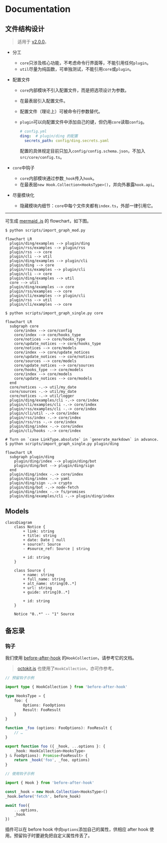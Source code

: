 # Documentation

## 文件结构设计

> 适用于 [v2.0.0](https://github.com/YDX-2147483647/bulletin-issues-transferred/releases/tag/v2.0.0)。

- 分工
  - `core`只涉及核心功能，不考虑命令行界面等，不能引用任何`plugin`。
  - `util`尽量为纯函数，可单独测试，不能引用`core`或`plugin`。
  
- 配置文件
  - `core`内部模块不引入配置文件，而是把选项设计为参数。
  
  - 在最表层引入配置文件。
  
  - 配置文件（理论上）可被命令行参数替代。
  
  - `plugin`可以向配置文件中添加自己的键，但仍用`core`读取`config`。
  
    ```yaml
    # config.yml
    ding:  # plugin/ding 的配置
      secrets_path: config/ding.secrets.yaml
    ```
  
    配置的具体规定目前只加入`config/config.schema.json`，不加入`src/core/config.ts`。
  
- `core`中钩子
  - `core`内部模块通过参数`_hook`传入`hook`。
  - 在最表层`new Hook.Collection<HooksType>()`，并向外暴露`hook.api`。
  
- 尽量模块化
  - 隐藏模块内细节：`core`中每个文件夹都有`index.ts`，外部一律引用它。

---

可生成 [mermaid .js](https://mermaid-js.github.io/mermaid/#/) 的 flowchart，如下图。

```shell
$ python scripts/import_graph_mod.py
```

```mermaid
flowchart LR
  plugin/ding/examples --> plugin/ding
  plugin/rss/examples --> plugin/rss
  plugin/rss --> core
  plugin/cli --> util
  plugin/ding/examples --> plugin/cli
  plugin/ding --> core
  plugin/rss/examples --> plugin/cli
  plugin/cli --> core
  plugin/ding/examples --> util
  core --> util
  plugin/ding/examples --> core
  plugin/rss/examples --> core
  plugin/cli/examples --> plugin/cli
  plugin/rss --> util
  plugin/cli/examples --> core
```

```shell
$ python scripts/import_graph_single.py core
```

```mermaid
flowchart LR
  subgraph core
    core/index --> core/config
    core/index --> core/hooks_type
    core/notices --> core/hooks_type
    core/update_notices --> core/hooks_type
    core/notices --> core/models
    core/index --> core/update_notices
    core/update_notices --> core/notices
    core/sources --> core/models
    core/update_notices --> core/sources
    core/hooks_type --> core/models
    core/index --> core/models
    core/update_notices --> core/models
  end
  core/notices -.-> util/my_date
  core/sources -.-> util/my_date
  core/notices -.-> util/logger
  plugin/ding/examples/cli -.-> core/index
  plugin/cli/examples/cli -.-> core/index
  plugin/rss/examples/cli -.-> core/index
  plugin/cli/util -.-> core/index
  plugin/rss/index -.-> core/index
  plugin/rss/rss -.-> core/index
  plugin/ding/index -.-> core/index
  plugin/cli/hooks -.-> core/index
```

```shell
# Turn on `case LinkType.absolute` in `generate_markdown` in advance.
$ python scripts/import_graph_single.py plugin/ding
```

```mermaid
flowchart LR
  subgraph plugin/ding
    plugin/ding/index --> plugin/ding/bot
    plugin/ding/bot --> plugin/ding/sign
  end
  plugin/ding/index -.-> core/index
  plugin/ding/index -.-> yaml
  plugin/ding/sign -.-> crypto
  plugin/ding/bot -.-> node-fetch
  plugin/ding/index -.-> fs/promises
  plugin/ding/examples/cli -.-> plugin/ding/index
```

## Models

```mermaid
classDiagram
    class Notice {
        + link: string
        + title: string
        + date: Date | null
        + source?: Source
        - #source_ref: Source | string

        + id: string
    }

    class Source {
        + name: string
        + full_name: string
        + alt_name: string[0..*]
        + url: string
        + guide: string[0..*]

        + id: string
    }

    Notice "0..*" -- "1" Source
```

## 备忘录

### 钩子

我们使用 [before-after-hook](https://www.npmjs.com/package/before-after-hook) 的`HookCollection`，请参考它的文档。

> [octokit.js](https://github.com/octokit/request.js) 也使用了`HookCollection`，亦可作参考。

```typescript
// 预留钩子示例

import type { HookCollection } from 'before-after-hook'

type HooksType = {
    foo: {
        Options: FooOptions
        Result: FooResult
    }
}

function _foo (options: FooOptions): FooResult {
    // …
}

export function foo ({ _hook, ...options }: {
    _hook: HookCollection<HooksType>
} & FooOptions): Promise<FooResult> {
    return _hook('foo', _foo, options)
}
```

```typescript
// 使用钩子示例

import { Hook } from 'before-after-hook'

const _hook = new Hook.Collection<HooksType>()
_hook.before('fetch', before_hook)

await foo({
    ...options,
    _hook
})
```

插件可以在 before hook 中向`options`添加自己的属性，供相应 after hook 使用。预留钩子时要避免把自定义属性传丢了。

